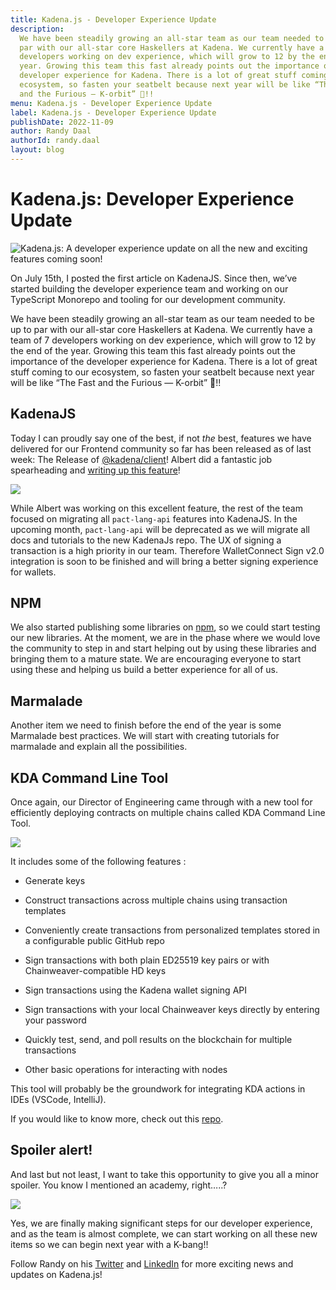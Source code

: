 ```yaml
---
title: Kadena.js - Developer Experience Update
description:
  We have been steadily growing an all-star team as our team needed to be up to
  par with our all-star core Haskellers at Kadena. We currently have a team of 7
  developers working on dev experience, which will grow to 12 by the end of the
  year. Growing this team this fast already points out the importance of the
  developer experience for Kadena. There is a lot of great stuff coming to our
  ecosystem, so fasten your seatbelt because next year will be like “The Fast
  and the Furious — K-orbit” 🚀!!
menu: Kadena.js - Developer Experience Update
label: Kadena.js - Developer Experience Update
publishDate: 2022-11-09
author: Randy Daal
authorId: randy.daal
layout: blog
---
```


# Kadena.js: Developer Experience Update

![Kadena.js: A developer experience update on all the new and exciting features coming soon!](/assets/blog/1_RYwfKuTY3PCXtd8wvbV6DQ.webp)

On July 15th, I posted the first article on KadenaJS. Since then, we’ve started
building the developer experience team and working on our TypeScript Monorepo
and tooling for our development community.

We have been steadily growing an all-star team as our team needed to be up to
par with our all-star core Haskellers at Kadena. We currently have a team of 7
developers working on dev experience, which will grow to 12 by the end of the
year. Growing this team this fast already points out the importance of the
developer experience for Kadena. There is a lot of great stuff coming to our
ecosystem, so fasten your seatbelt because next year will be like “The Fast and
the Furious — K-orbit” 🚀!!

## KadenaJS

Today I can proudly say one of the best, if not _the_ best, features we have
delivered for our Frontend community so far has been released as of last week:
The Release of
[@kadena/client](https://github.com/kadena-community/kadena.js/blob/master/packages/libs/client/docs/launch-post.md)!
Albert did a fantastic job spearheading and
[writing up this feature](./release-of-kadena-client-interacting-with-the-kadena-blockchain-2022-11-04)!

![](/assets/blog/1_d1Zmnh7kZhJRMqdVGStaSA.webp)

While Albert was working on this excellent feature, the rest of the team focused
on migrating all `pact-lang-api` features into KadenaJS. In the upcoming month,
`pact-lang-api` will be deprecated as we will migrate all docs and tutorials to
the new KadenaJs repo. The UX of signing a transaction is a high priority in our
team. Therefore WalletConnect Sign v2.0 integration is soon to be finished and
will bring a better signing experience for wallets.

## NPM

We also started publishing some libraries on
[npm](https://www.npmjs.com/search?q=%40kadena), so we could start testing our
new libraries. At the moment, we are in the phase where we would love the
community to step in and start helping out by using these libraries and bringing
them to a mature state. We are encouraging everyone to start using these and
helping us build a better experience for all of us.

## Marmalade

Another item we need to finish before the end of the year is some Marmalade best
practices. We will start with creating tutorials for marmalade and explain all
the possibilities.

## KDA Command Line Tool

Once again, our Director of Engineering came through with a new tool for
efficiently deploying contracts on multiple chains called KDA Command Line Tool.

![](/assets/blog/1_u87NVDisJQy-Q06bLXftNw.gif)

It includes some of the following features :

- Generate keys

- Construct transactions across multiple chains using transaction templates

- Conveniently create transactions from personalized templates stored in a
  configurable public GitHub repo

- Sign transactions with both plain ED25519 key pairs or with
  Chainweaver-compatible HD keys

- Sign transactions using the Kadena wallet signing API

- Sign transactions with your local Chainweaver keys directly by entering your
  password

- Quickly test, send, and poll results on the blockchain for multiple
  transactions

- Other basic operations for interacting with nodes

This tool will probably be the groundwork for integrating KDA actions in IDEs
(VSCode, IntelliJ).

If you would like to know more, check out this
[repo](https://github.com/kadena-io/kda-tool).

## Spoiler alert!

And last but not least, I want to take this opportunity to give you all a minor
spoiler. You know I mentioned an academy, right…..?

![](/assets/blog/0__LGDxAT0n5-D-SDa.png)

Yes, we are finally making significant steps for our developer experience, and
as the team is almost complete, we can start working on all these new items so
we can begin next year with a K-bang!!

Follow Randy on his [Twitter](https://twitter.com/Randynamic_4) and
[LinkedIn](https://www.linkedin.com/in/randydaal/?originalSubdomain=nl) for more
exciting news and updates on Kadena.js!
